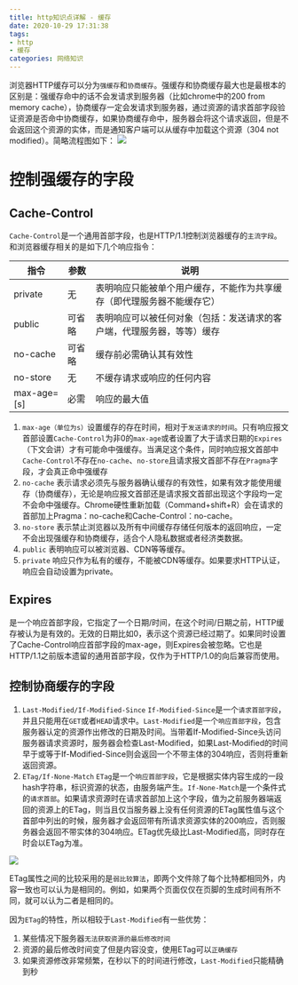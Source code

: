 ```yaml
---
title: http知识点详解 - 缓存
date: 2020-10-29 17:31:38
tags:
- http
- 缓存
categories: 网络知识
---
```


浏览器HTTP缓存可以分为`强缓存`和`协商缓存`。强缓存和协商缓存最大也是最根本的区别是：强缓存命中的话不会发请求到服务器（比如chrome中的200 from memory cache），协商缓存一定会发请求到服务器，通过资源的请求首部字段验证资源是否命中协商缓存，如果协商缓存命中，服务器会将这个请求返回，但是不会返回这个资源的实体，而是通知客户端可以从缓存中加载这个资源（304 not modified）。简略流程图如下：
![](https://tva1.sinaimg.cn/large/0081Kckwly1gk7d2yb7loj30f20or74h.jpg)

<!--more-->

# 控制强缓存的字段

## Cache-Control
`Cache-Control`是一个通用首部字段，也是HTTP/1.1控制浏览器缓存的`主流字段`。和浏览器缓存相关的是如下几个响应指令：

|  指令 | 参数 | 说明 |
| -- | -- | -------- |
| private | 无 | 表明响应只能被单个用户缓存，不能作为共享缓存（即代理服务器不能缓存它）|
| public  | 可省略 | 表明响应可以被任何对象（包括：发送请求的客户端，代理服务器，等等）缓存 |
| no-cache | 可省略 | 缓存前必需确认其有效性 |
| no-store | 无 | 不缓存请求或响应的任何内容 |
| max-age=[s] | 必需 | 响应的最大值 |


1. `max-age（单位为s）`设置缓存的存在时间，相对于`发送请求的时间`。只有响应报文首部设置`Cache-Control`为非0的`max-age`或者设置了大于请求日期的`Expires`（下文会讲）才有可能命中强缓存。当满足这个条件，同时响应报文首部中`Cache-Control`不存在`no-cache`、`no-store`且请求报文首部不存在`Pragma`字段，才会真正命中强缓存
2. `no-cache`  表示请求必须先与服务器确认缓存的有效性，如果有效才能使用缓存（协商缓存），无论是响应报文首部还是请求报文首部出现这个字段均一定不会命中强缓存。Chrome硬性重新加载（Command+shift+R）会在请求的首部加上Pragma：no-cache和Cache-Control：no-cache。
3. `no-store`  表示禁止浏览器以及所有中间缓存存储任何版本的返回响应，一定不会出现强缓存和协商缓存，适合个人隐私数据或者经济类数据。
4. `public` 表明响应可以被浏览器、CDN等等缓存。
5. `private` 响应只作为私有的缓存，不能被CDN等缓存。如果要求HTTP认证，响应会自动设置为private。

## Expires
是一个响应首部字段，它指定了一个日期/时间，在这个时间/日期之前，HTTP缓存被认为是有效的。无效的日期比如0，表示这个资源已经过期了。如果同时设置了Cache-Control响应首部字段的max-age，则Expires会被忽略。它也是HTTP/1.1之前版本遗留的通用首部字段，仅作为于HTTP/1.0的向后兼容而使用。

## 控制协商缓存的字段

1. `Last-Modified/If-Modified-Since` `If-Modified-Since`是一个`请求首部字段`，并且只能用在`GET`或者`HEAD`请求中。`Last-Modified`是一个`响应首部字段`，包含服务器认定的资源作出修改的日期及时间。当带着If-Modified-Since头访问服务器请求资源时，服务器会检查Last-Modified，如果Last-Modified的时间早于或等于If-Modified-Since则会返回一个不带主体的304响应，否则将重新返回资源。
2. `ETag/If-None-Match` `ETag`是一个`响应首部字段`，它是根据实体内容生成的一段hash字符串，标识资源的状态，由服务端产生。`If-None-Match`是一个条件式的`请求首部`。如果请求资源时在请求首部加上这个字段，值为之前服务器端返回的资源上的ETag，则当且仅当服务器上没有任何资源的ETag属性值与这个首部中列出的时候，服务器才会返回带有所请求资源实体的200响应，否则服务器会返回不带实体的304响应。ETag优先级比Last-Modified高，同时存在时会以ETag为准。

![](https://tva1.sinaimg.cn/large/0081Kckwly1gk7e7k298oj30ws0aymy0.jpg)

ETag属性之间的比较采用的是`弱比较算法`，即两个文件除了每个比特都相同外，内容一致也可以认为是相同的。例如，如果两个页面仅仅在页脚的生成时间有所不同，就可以认为二者是相同的。

因为`ETag`的特性，所以相较于`Last-Modified`有一些优势：

1.  某些情况下服务器`无法获取资源的最后修改时间`
2.  资源的最后修改时间变了但是内容没变，使用ETag可以`正确缓存`
3.  如果资源修改非常频繁，在秒以下的时间进行修改，`Last-Modified`只能精确到秒